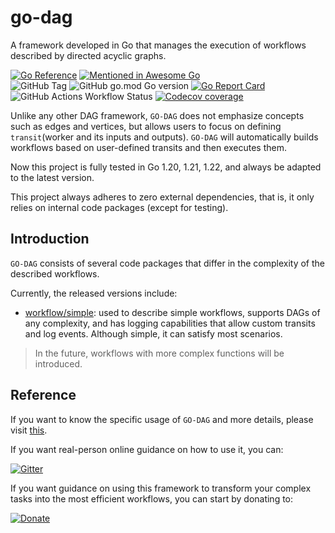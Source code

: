 # go-dag
A framework developed in Go that manages the execution of workflows described by directed acyclic graphs.

[![Go Reference](https://pkg.go.dev/badge/github.com/rhosocial/go-dag.svg)](https://pkg.go.dev/github.com/rhosocial/go-dag)
[![Mentioned in Awesome Go](https://awesome.re/mentioned-badge.svg)](https://github.com/avelino/awesome-go)  
![GitHub Tag](https://img.shields.io/github/v/tag/rhosocial/go-dag)
![GitHub go.mod Go version](https://img.shields.io/github/go-mod/go-version/rhosocial/go-dag)
[![Go Report Card](https://goreportcard.com/badge/github.com/rhosocial/go-dag)](https://goreportcard.com/report/github.com/rhosocial/go-dag)
![GitHub Actions Workflow Status](https://img.shields.io/github/actions/workflow/status/rhosocial/go-dag/go.yml?branch=r1.0)
[![Codecov coverage](https://codecov.io/gh/rhosocial/go-dag/branch/r1.0/graph/badge.svg)](https://app.codecov.io/gh/rhosocial/go-dag/tree/r1.0)

Unlike any other DAG framework, `GO-DAG` does not emphasize concepts such as edges and vertices,
but allows users to focus on defining `transit`(worker and its inputs and outputs).
`GO-DAG` will automatically builds workflows based on user-defined transits and then executes them.

Now this project is fully tested in Go 1.20, 1.21, 1.22, and always be adapted to the latest version.

This project always adheres to zero external dependencies,
that is, it only relies on internal code packages (except for testing).

## Introduction

`GO-DAG` consists of several code packages that differ in the complexity of the described workflows.

Currently, the released versions include:

- [workflow/simple](workflow/simple): used to describe simple workflows, supports DAGs of any complexity,
and has logging capabilities that allow custom transits and log events. Although simple, it can satisfy most scenarios.

> In the future, workflows with more complex functions will be introduced.

## Reference

If you want to know the specific usage of `GO-DAG` and more details, please visit [this](https://docs.go-dag.dev.rho.social/).

If you want real-person online guidance on how to use it, you can:

[![Gitter](https://img.shields.io/gitter/room/rhosocial/go-dag)](https://matrix.to/#/#go-dag.rhosocial:gitter.im)

If you want guidance on using this framework to transform your complex tasks into the most efficient workflows, you can start by donating to:

[![Donate](https://liberapay.com/assets/widgets/donate.svg)](https://liberapay.com/vistart/donate)
